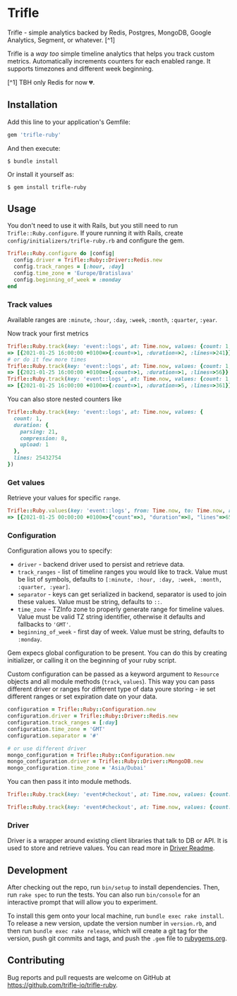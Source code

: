 # Trifle

Trifle - simple analytics backed by Redis, Postgres, MongoDB, Google Analytics, Segment, or whatever. [^1]

Trifle is a _way too_ simple timeline analytics that helps you track custom metrics. Automatically increments counters for each enabled range. It supports timezones and different week beginning.

[^1] TBH only Redis for now 💔.

## Installation

Add this line to your application's Gemfile:

```ruby
gem 'trifle-ruby'
```

And then execute:

    $ bundle install

Or install it yourself as:

    $ gem install trifle-ruby

## Usage

You don't need to use it with Rails, but you still need to run `Trifle::Ruby.configure`. If youre running it with Rails, create `config/initializers/trifle-ruby.rb` and configure the gem.

```ruby
Trifle::Ruby.configure do |config|
  config.driver = Trifle::Ruby::Driver::Redis.new
  config.track_ranges = [:hour, :day]
  config.time_zone = 'Europe/Bratislava'
  config.beginning_of_week = :monday
end
```

### Track values

Available ranges are `:minute`, `:hour`, `:day`, `:week`, `:month`, `:quarter`, `:year`.

Now track your first metrics
```ruby
Trifle::Ruby.track(key: 'event::logs', at: Time.now, values: {count: 1, duration: 2, lines: 241})
=> [{2021-01-25 16:00:00 +0100=>{:count=>1, :duration=>2, :lines=>241}}, {2021-01-25 00:00:00 +0100=>{:count=>1, :duration=>2, :lines=>241}}]
# or do it few more times
Trifle::Ruby.track(key: 'event::logs', at: Time.now, values: {count: 1, duration: 1, lines: 56})
=> [{2021-01-25 16:00:00 +0100=>{:count=>1, :duration=>1, :lines=>56}}, {2021-01-25 00:00:00 +0100=>{:count=>1, :duration=>1, :lines=>56}}]
Trifle::Ruby.track(key: 'event::logs', at: Time.now, values: {count: 1, duration: 5, lines: 361})
=> [{2021-01-25 16:00:00 +0100=>{:count=>1, :duration=>5, :lines=>361}}, {2021-01-25 00:00:00 +0100=>{:count=>1, :duration=>5, :lines=>361}}]
```

You can also store nested counters like
```ruby
Trifle::Ruby.track(key: 'event::logs', at: Time.now, values: {
  count: 1,
  duration: {
    parsing: 21,
    compression: 8,
    upload: 1
  },
  lines: 25432754
})
```

### Get values

Retrieve your values for specific `range`.
```ruby
Trifle::Ruby.values(key: 'event::logs', from: Time.now, to: Time.now, range: :day)
=> [{2021-01-25 00:00:00 +0100=>{"count"=>3, "duration"=>8, "lines"=>658}}]
```

### Configuration

Configuration allows you to specify:
- `driver` - backend driver used to persist and retrieve data.
- `track_ranges` - list of timeline ranges you would like to track. Value must be list of symbols, defaults to `[:minute, :hour, :day, :week, :month, :quarter, :year]`.
- `separator` - keys can get serialized in backend, separator is used to join these values. Value must be string, defaults to `::`.
- `time_zone` - TZInfo zone to properly generate range for timeline values. Value must be valid TZ string identifier, otherwise it defaults and fallbacks to `'GMT'`.
- `beginning_of_week` - first day of week. Value must be string, defaults to `:monday`.

Gem expecs global configuration to be present. You can do this by creating initializer, or calling it on the beginning of your ruby script.

Custom configuration can be passed as a keyword argument to `Resource` objects and all module methods (`track`, `values`). This way you can pass different driver or ranges for different type of data youre storing - ie set different ranges or set expiration date on your data.

```ruby
configuration = Trifle::Ruby::Configuration.new
configuration.driver = Trifle::Ruby::Driver::Redis.new
configuration.track_ranges = [:day]
configuration.time_zone = 'GMT'
configuration.separator = '#'

# or use different driver
mongo_configuration = Trifle::Ruby::Configuration.new
mongo_configuration.driver = Trifle::Ruby::Driver::MongoDB.new
mongo_configuration.time_zone = 'Asia/Dubai'
```

You can then pass it into module methods.
```ruby
Trifle::Ruby.track(key: 'event#checkout', at: Time.now, values: {count: 1}, configuration: configuration)

Trifle::Ruby.track(key: 'event#checkout', at: Time.now, values: {count: 1}, configuration: mongo_configuration)
```

### Driver

Driver is a wrapper around existing client libraries that talk to DB or API. It is used to store and retrieve values. You can read more in [Driver Readme](https://github.com/trifle-io/trifle-ruby/tree/main/lib/trifle/ruby/driver).

## Development

After checking out the repo, run `bin/setup` to install dependencies. Then, run `rake spec` to run the tests. You can also run `bin/console` for an interactive prompt that will allow you to experiment.

To install this gem onto your local machine, run `bundle exec rake install`. To release a new version, update the version number in `version.rb`, and then run `bundle exec rake release`, which will create a git tag for the version, push git commits and tags, and push the `.gem` file to [rubygems.org](https://rubygems.org).

## Contributing

Bug reports and pull requests are welcome on GitHub at https://github.com/trifle-io/trifle-ruby.
